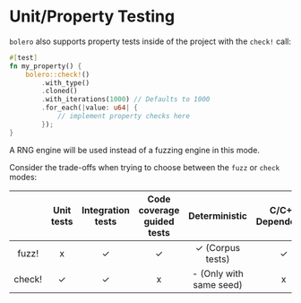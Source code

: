 # Unit/Property Testing

`bolero` also supports property tests inside of the project with the `check!` call:

```rust
#[test]
fn my_property() {
    bolero::check!()
        .with_type()
        .cloned()
        .with_iterations(1000) // Defaults to 1000
        .for_each(|value: u64| {
            // implement property checks here
        });
}
```

A RNG engine will be used instead of a fuzzing engine in this mode.

Consider the trade-offs when trying to choose between the `fuzz` or `check` modes:

|         | Unit tests | Integration tests | Code coverage guided tests |     Deterministic       |  C/C++ Dependency |
|:-------:|:----------:|:-----------------:|:--------------------------:|:-----------------------:|:-----------------:|
|   fuzz! |      x     |         ✓         |              ✓             |     ✓ (Corpus tests)    |         ✓         |
|  check! |      ✓     |         ✓         |              x             | - (Only with same seed) |         x         |
